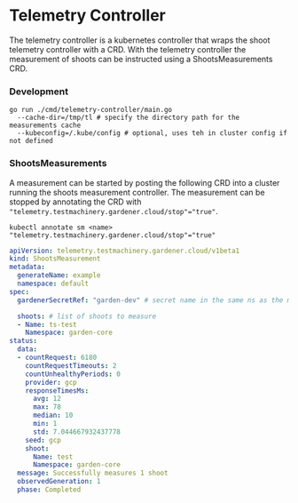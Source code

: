 # Telemetry Controller

The telemetry controller is a kubernetes controller that wraps the shoot telemetry controller with a CRD.
With the telemetry controller the measurement of shoots can be instructed using a ShootsMeasurements CRD.

### Development
```
go run ./cmd/telemetry-controller/main.go
  --cache-dir=/tmp/tl # specify the directory path for the measurements cache 
  --kubeconfig=/.kube/config # optional, uses teh in cluster config if not defined
```

### ShootsMeasurements

A measurement can be started by posting the following CRD into a cluster running the shoots measurement controller.
The measurement can be stopped by annotating the CRD with `"telemetry.testmachinery.gardener.cloud/stop"="true"`.
```
kubectl annotate sm <name> "telemetry.testmachinery.gardener.cloud/stop"="true"
```

```yaml
apiVersion: telemetry.testmachinery.gardener.cloud/v1beta1
kind: ShootsMeasurement
metadata:
  generateName: example
  namespace: default
spec:
  gardenerSecretRef: "garden-dev" # secret name in the same ns as the measurements file

  shoots: # list of shoots to measure
  - Name: ts-test
    Namespace: garden-core
status:
  data:
  - countRequest: 6180
    countRequestTimeouts: 2
    countUnhealthyPeriods: 0
    provider: gcp
    responseTimesMs:
      avg: 12
      max: 78
      median: 10
      min: 1
      std: 7.044667932437778
    seed: gcp
    shoot:
      Name: test
      Namespace: garden-core
  message: Successfully measures 1 shoot
  observedGeneration: 1
  phase: Completed
```